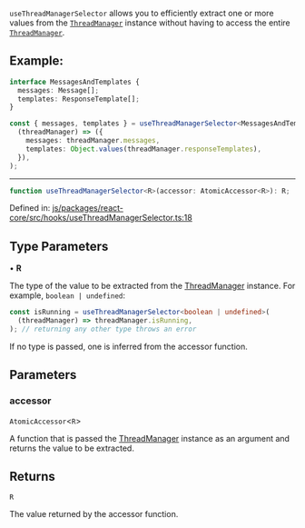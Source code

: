 `useThreadManagerSelector` allows you to efficiently extract one or more values from the [`ThreadManager`](../type-aliases/ThreadManager.md) instance
without having to access the entire [`ThreadManager`](../type-aliases/ThreadManager.md).

## Example:

```ts
interface MessagesAndTemplates {
  messages: Message[];
  templates: ResponseTemplate[];
}

const { messages, templates } = useThreadManagerSelector<MessagesAndTemplates>(
  (threadManager) => ({
    messages: threadManager.messages,
    templates: Object.values(threadManager.responseTemplates),
  }),
);
```

---

```ts
function useThreadManagerSelector<R>(accessor: AtomicAccessor<R>): R;
```

Defined in: [js/packages/react-core/src/hooks/useThreadManagerSelector.ts:18](https://github.com/thesysdev/crayon/blob/main/js/packages/react-core/src/hooks/useThreadManagerSelector.ts#L18)

## Type Parameters

• **R**

The type of the value to be extracted from the [ThreadManager](../type-aliases/ThreadManager.md) instance. For example, `boolean | undefined`:

```ts
const isRunning = useThreadManagerSelector<boolean | undefined>(
  (threadManager) => threadManager.isRunning,
); // returning any other type throws an error
```

If no type is passed, one is inferred from the accessor function.

## Parameters

### accessor

`AtomicAccessor`\<`R`\>

A function that is passed the [ThreadManager](../type-aliases/ThreadManager.md) instance as an argument and returns the value to be extracted.

## Returns

`R`

The value returned by the accessor function.
